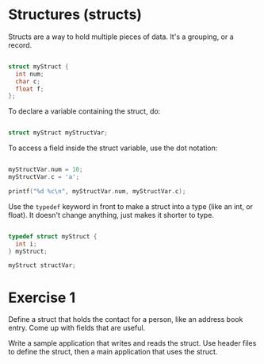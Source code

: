 # Structures (structs)

Structs are a way to hold multiple pieces of data. It's a grouping, or a record.

```c

struct myStruct {
  int num;
  char c;
  float f;
};

```

To declare a variable containing the struct, do:

```c

struct myStruct myStructVar;

```

To access a field inside the struct variable, use the dot notation:

```c

myStructVar.num = 10;
myStructVar.c = 'a';

printf("%d %c\n", myStructVar.num, myStructVar.c);

```

Use the `typedef` keyword in front to make a struct into a type (like an int, or float). It doesn't change anything, just makes it shorter to type.

```c

typedef struct myStruct {
  int i;
} myStruct;

myStruct structVar;

```

# Exercise 1

Define a struct that holds the contact for a person, like an address book entry. Come up with fields that are useful.

Write a sample application that writes and reads the struct. Use header files to define the struct, then a main application that uses the struct.
